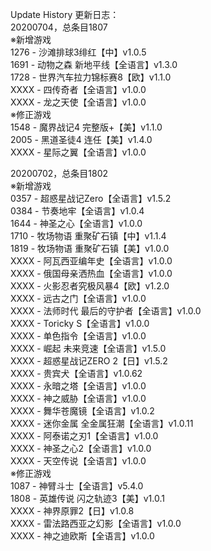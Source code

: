 Update History 更新日志：  
20200704，总条目1807  
※新增游戏  
1276 - 沙滩排球3绯红【中】v1.0.5  
1691 - 动物之森 新地平线【全语言】v1.3.0  
1728 - 世界汽车拉力锦标赛8【欧】v1.1.0  
XXXX - 四传奇者【全语言】v1.0.0  
XXXX - 龙之天使【全语言】v1.0.0  
※修正游戏  
1548 - 魔界战记4 完整版+【美】v1.1.0  
2005 - 黑道圣徒4 连任【美】v1.4.0  
XXXX - 星际之翼【全语言】v1.0.0  
  
20200702，总条目1802  
※新增游戏  
0357 - 超惑星战记Zero【全语言】v1.5.2  
0384 - 节奏地牢【全语言】v1.0.4  
1644 - 神圣之心【全语言】v1.0.0  
1710 - 牧场物语 重聚矿石镇【中】v1.1.4  
1819 - 牧场物语 重聚矿石镇【美】v1.0.0  
XXXX - 阿瓦西亚编年史【全语言】v1.0.0  
XXXX - 俄国母亲洒热血【全语言】v1.0.0  
XXXX - 火影忍者究极风暴4【欧】v1.2.0  
XXXX - 远古之门【全语言】v1.0.0  
XXXX - 法师时代 最后的守护者【全语言】v1.0.0  
XXXX - Toricky S【全语言】v1.0.0  
XXXX - 单色指令【全语言】v1.0.0  
XXXX - 崛起 未来竞速【全语言】v1.5.0  
XXXX - 超惑星战记ZERO 2【日】v1.5.2  
XXXX - 贵宾犬【全语言】v1.0.62  
XXXX - 永暗之塔【全语言】v1.0.0  
XXXX - 神之威胁【全语言】v1.0.0  
XXXX - 舞华苍魔镜【全语言】v1.0.2  
XXXX - 迷你金属 全金属狂潮【全语言】v1.0.11  
XXXX - 阿泰诺之刃1【全语言】v1.0.0  
XXXX - 神圣之心2【全语言】v1.0.0  
XXXX - 天空传说【全语言】v1.0.0  
※修正游戏  
1087 - 神臂斗士【全语言】v5.4.0  
1808 - 英雄传说 闪之轨迹3【美】v1.0.1  
XXXX - 神界原罪2【日】v1.0.8  
XXXX - 雷法路西亚之幻影【全语言】v1.0.0  
XXXX - 神之迪欧斯【全语言】v1.0.0
